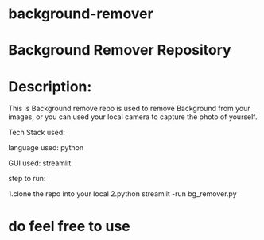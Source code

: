 # background-remover

# Background Remover Repository

# Description:
This is Background remove repo is  used to remove Background from your images,
or you can used your local camera to capture the photo of yourself.

Tech Stack used:

language used:
python

GUI used:
streamlit

step to run:

1.clone the repo into your local 
2.python streamlit -run bg_remover.py

# do feel free to use 

 
